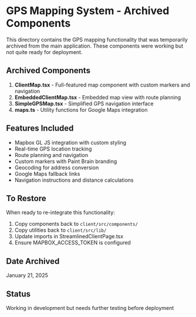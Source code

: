 # GPS Mapping System - Archived Components

This directory contains the GPS mapping functionality that was temporarily archived from the main application. These components were working but not quite ready for deployment.

## Archived Components

1. **ClientMap.tsx** - Full-featured map component with custom markers and navigation
2. **EmbeddedClientMap.tsx** - Embedded map view with route planning
3. **SimpleGPSMap.tsx** - Simplified GPS navigation interface
4. **maps.ts** - Utility functions for Google Maps integration

## Features Included

- Mapbox GL JS integration with custom styling
- Real-time GPS location tracking
- Route planning and navigation
- Custom markers with Paint Brain branding
- Geocoding for address conversion
- Google Maps fallback links
- Navigation instructions and distance calculations

## To Restore

When ready to re-integrate this functionality:
1. Copy components back to `client/src/components/`
2. Copy utilities back to `client/src/lib/`
3. Update imports in StreamlinedClientPage.tsx
4. Ensure MAPBOX_ACCESS_TOKEN is configured

## Date Archived
January 21, 2025

## Status
Working in development but needs further testing before deployment